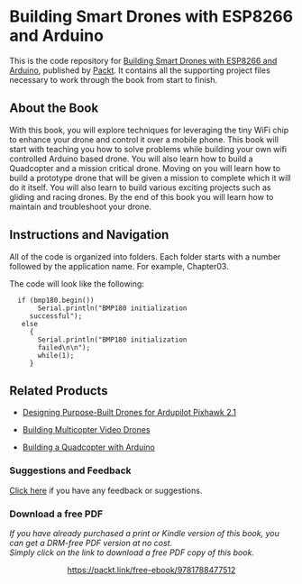 


# Building Smart Drones with ESP8266 and Arduino
This is the code repository for [Building Smart Drones with ESP8266 and Arduino](https://www.packtpub.com/hardware-and-creative/building-smart-drones-esp8266-and-arduino?utm_source=repository&utm_medium=github&utm_campaign=repository&utm_term=9781788477512), published by [Packt](https://www.packtpub.com/?utm_source=github). It contains all the supporting project files necessary to work through the book from start to finish.

## About the Book
With this book, you will explore techniques for leveraging the tiny WiFi chip to enhance your drone and control it over a mobile phone. This book will start with teaching you how to solve problems while building your own wifi controlled Arduino based drone. You will also learn how to build a Quadcopter and a mission critical drone. Moving on you will learn how to build a prototype drone that will be given a mission to complete which it will do it itself. You will also learn to build various exciting projects such as gliding and racing drones. By the end of this book you will learn how to maintain and troubleshoot your drone.

## Instructions and Navigation
All of the code is organized into folders. Each folder starts with a number followed by the application name. For example, Chapter03.

The code will look like the following:
```
  if (bmp180.begin())
       Serial.println("BMP180 initialization   
     successful");
   else
     {
       Serial.println("BMP180 initialization  
       failed\n\n");
       while(1); 
     }
```

## Related Products
* [Designing Purpose-Built Drones for Ardupilot Pixhawk 2.1](https://www.packtpub.com/hardware-and-creative/designing-purpose-build-drones-ardupilotpixhawk-21?utm_source=repository&utm_medium=github&utm_campaign=repository&utm_term=9781786469168)

* [Building Multicopter Video Drones](https://www.packtpub.com/hardware-and-creative/building-multicopter-video-drones?utm_source=repository&utm_medium=github&utm_campaign=repository&utm_term=9781782175438)

* [Building a Quadcopter with Arduino](https://www.packtpub.com/hardware-and-creative/building-quadcopter-arduino?utm_source=repository&utm_medium=github&utm_campaign=repository&utm_term=9781785281846)

### Suggestions and Feedback
[Click here](https://docs.google.com/forms/d/e/1FAIpQLSe5qwunkGf6PUvzPirPDtuy1Du5Rlzew23UBp2S-P3wB-GcwQ/viewform) if you have any feedback or suggestions.


### Download a free PDF

 <i>If you have already purchased a print or Kindle version of this book, you can get a DRM-free PDF version at no cost.<br>Simply click on the link to download a free PDF copy of this book.</i>
<p align="center"> <a href="https://packt.link/free-ebook/9781788477512">https://packt.link/free-ebook/9781788477512 </a> </p>